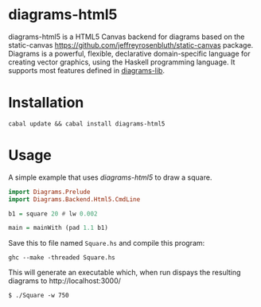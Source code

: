 diagrams-html5
===============

diagrams-html5 is a HTML5 Canvas backend for diagrams based on the static-canvas
https://github.com/jeffreyrosenbluth/static-canvas package. 
Diagrams is a powerful, flexible, declarative domain-specific language for 
creating vector graphics, using the Haskell programming language.
It supports most features defined in [diagrams-lib].

[diagrams-lib]: http://hackage.haskell.org/package/diagrams%2Dlib

# Installation

```
cabal update && cabal install diagrams-html5
```

# Usage

A simple example that uses _diagrams-html5_ to draw a square.

```haskell
import Diagrams.Prelude
import Diagrams.Backend.Html5.CmdLine

b1 = square 20 # lw 0.002

main = mainWith (pad 1.1 b1)
```

Save this to file named `Square.hs` and compile this program:

```
ghc --make -threaded Square.hs
```

This will generate an executable which, when run dispays the resulting
diagrams to http://localhost:3000/

```
$ ./Square -w 750

